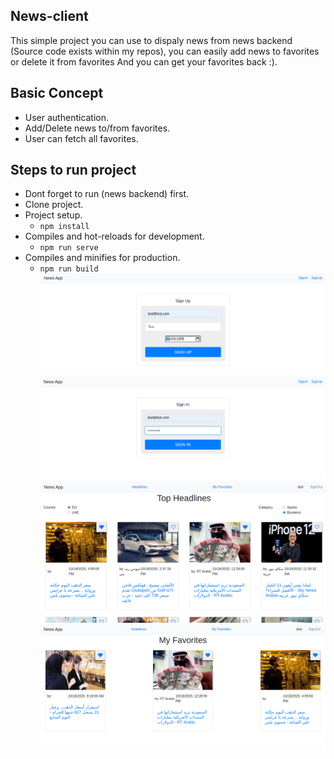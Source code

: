 ## News-client
This simple project you can use to dispaly news from news backend (Source code exists within my repos), you can easily add news to favorites or delete it from favorites And you can get your favorites back :).

## Basic Concept
* User authentication.
* Add/Delete news to/from favorites.
* User can fetch all favorites.

## Steps to run project
* Dont forget to run (news backend) first.
* Clone project.
* Project setup.
    * `npm install`
* Compiles and hot-reloads for development.
    * `npm run serve`
* Compiles and minifies for production.
    * `npm run build`
![Screenshot](Signup.png)
![Screenshot](Signin.png)
![Screenshot](News.png)
![Screenshot](Favorites.png)
